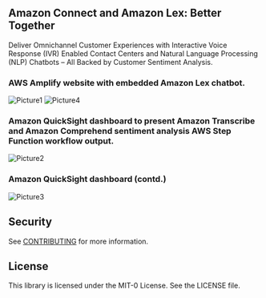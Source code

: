 ## Amazon Connect and Amazon Lex: Better Together

Deliver Omnichannel Customer Experiences with Interactive Voice Response (IVR) Enabled Contact Centers and Natural Language Processing (NLP) Chatbots – All Backed by Customer Sentiment Analysis.

### AWS Amplify website with embedded Amazon Lex chatbot.
![Picture1](https://user-images.githubusercontent.com/73256380/139908957-a646ef4b-219f-4bb6-9500-9ede86ce882e.png)
![Picture4](https://user-images.githubusercontent.com/73256380/139909245-514e884e-ec37-4d00-ad28-22820c1e1c9f.png)

### Amazon QuickSight dashboard to present Amazon Transcribe and Amazon Comprehend sentiment analysis AWS Step Function workflow output.
![Picture2](https://user-images.githubusercontent.com/73256380/139908986-579d1b7e-c012-4828-b845-3c6622e27139.png)

### Amazon QuickSight dashboard (contd.)
![Picture3](https://user-images.githubusercontent.com/73256380/139909031-18f50f30-872b-48f2-bf4f-7ec66994ef4e.png)

## Security

See [CONTRIBUTING](CONTRIBUTING.md#security-issue-notifications) for more information.

## License

This library is licensed under the MIT-0 License. See the LICENSE file.


